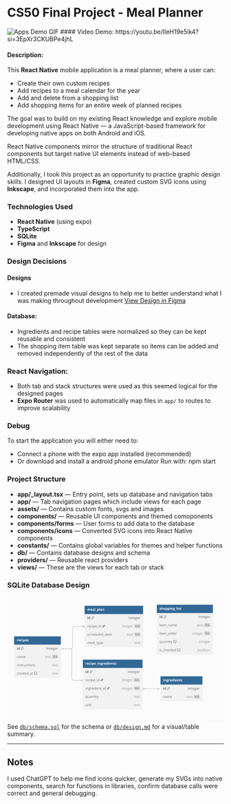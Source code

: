# CS50 Final Project - Meal Planner

<img src="./demo.gif" alt="Apps Demo GIF" style="max-height: 400px;">
#### Video Demo: https://youtu.be/lIeH19e5ik4?si=3EpXr3CKUBPe4jhL

#### Description:

This **React Native** mobile application is a meal planner, where a user can:

- Create their own custom recipes
- Add recipes to a meal calendar for the year
- Add and delete from a shopping list
- Add shopping items for an entire week of planned recipes

The goal was to build on my existing React knowledge and explore mobile development using React Native — a JavaScript-based framework for developing native apps on both Android and iOS.

React Native components mirror the structure of traditional React components but target native UI elements instead of web-based HTML/CSS.

Additionally, I took this project as an opportunity to practice graphic design skills. I designed UI layouts in **Figma**, created custom SVG icons using **Inkscape**, and incorporated them into the app.

### Technologies Used

- **React Native** (using expo)
- **TypeScript**
- **SQLite**
- **Figma** and **Inkscape** for design

### Design Decisions

#### Designs

- I created premade visual designs to help me to better understand what I was making throughout development
[View Design in Figma](https://www.figma.com/design/uY7rGwIt6CKME2WxiUSW1l/meal-planner?node-id=0-1&t=oF2no26HrTY0qVdF-1)

#### Database:

- Ingredients and recipe tables were normalized so they can be kept reusable and consistent
- The shopping item table was kept separate so items can be added and removed independently of the rest of the data

### React Navigation:

- Both tab and stack structures were used as this seemed logical for the designed pages
- **Expo Router** was used to automatically map files in `app/` to routes to improve scalability

### Debug

To start the application you will either need to:

- Connect a phone with the expo app installed (recommended)
- Or download and install a android phone emulator
  Run with: npm start

### Project Structure

- **app/\_layout.tsx** — Entry point, sets up database and navigation tabs
- **app/** — Tab navigation pages which include views for each page
- **assets/** — Contains custom fonts, svgs and images
- **components/** — Reusable UI components and themed comoponents
- **components/forms** — User forms to add data to the database
- **components/icons** — Converted SVG icons into React Native components
- **constants/** — Contains global variables for themes and helper functions
- **db/** — Contains database designs and schema
- **providers/** — Reusable react providers
- **views/** — These are the views for each tab or stack

### SQLite Database Design

![DB Design](db/design.png)
See [`db/schema.sql`](db/schema.sql) for the schema or [`db/design.md`](db/design.md) for a visual/table summary.

---

## Notes

I used ChatGPT to help me find icons quicker, generate my SVGs into native components, search for functions in libraries, confirm database calls were correct and general debugging.
